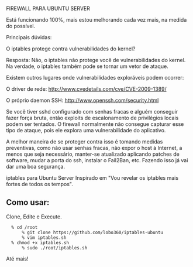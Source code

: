 FIREWALL PARA UBUNTU SERVER

Está funcionando 100%, mais estou melhorando cada vez mais, na medida do possível.

Principais dúvidas:

O iptables protege contra vulnerabilidades do kernel?

Resposta: Não, o iptables não protege você de vulnerabilidades do kernel. Na verdade, o iptables também pode se tornar um vetor de ataque.

Existem outros lugares onde vulnerabilidades exploráveis ​​podem ocorrer:

O driver de rede: http://www.cvedetails.com/cve/CVE-2009-1389/

O próprio daemon SSH: http://www.openssh.com/security.html

Se você tiver sshd configurado com senhas fracas e alguém conseguir fazer força bruta, então exploits de escalonamento de privilégios locais podem ser tentados. O firewall normalmente não consegue capturar esse tipo de ataque, pois ele explora uma vulnerabilidade do aplicativo.

A melhor maneira de se proteger contra isso é tomando medidas preventivas, como não usar senhas fracas, não expor o host à Internet, a menos que seja necessário, manter-se atualizado aplicando patches de software, mudar a porta do ssh, instalar o Fail2Ban, etc. Fazendo isso já vai dar uma boa segurança.

iptables para Ubuntu Server Inspirado em "Vou revelar os iptables mais fortes de todos os tempos".

Como usar:
----
Clone, Edite e Execute.

	  % cd /root
          % git clone https://github.com/lobo360/iptables-ubuntu
          % vim iptables.sh
	  % chmod +x iptables.sh
          % sudo ./root/iptables.sh

Até mais!



